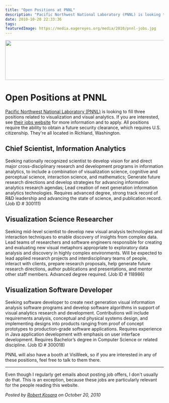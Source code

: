 ```yaml
---
title: "Open Positions at PNNL"
description: "Pacific Northwest National Laboratory (PNNL) is looking to fill three positions related to visualization and visual analytics. If you are interested, see their jobs website for more information and to apply. All positions require the ability to obtain a future security clearance, which requires U.S. citizenship. They're all located in Richland, Washington."
date: 2010-10-20 22:33:36
tags: 
featuredImage: https://media.eagereyes.org/media/2010/pnnl-jobs.jpg
---
```


<p><img src="https://media.eagereyes.org/media/2010/pnnl-jobs.jpg" alt="" width="560" height="127" /></p>

# Open Positions at PNNL

<a href="http://www.pnl.gov/">Pacific Northwest National Laboratory (PNNL)</a> is looking to fill three positions related to visualization and visual analytics. If you are interested, see <a href="http://jobs.pnl.gov/">their jobs website</a> for more information and to apply. All positions require the ability to obtain a future security clearance, which requires U.S. citizenship. They're all located in Richland, Washington.

## Chief Scientist, Information Analytics

Seeking nationally recognized scientist to develop vision for and direct major cross-disciplinary research and development programs in information analytics, to include a combination of visualization science, cognitive and perceptual science, interaction science, and mathematics; Generate future research directions and develop strategies for advancing information analytics research agendas; Lead creation of next generation information analytics technologies. Requires advanced degree, strong track record of R&amp;D leadership and advancing the state of science, and publication record. (Job ID # 300111)

## Visualization Science Researcher

Seeking mid-level scientist to develop new visual analysis technologies and interaction techniques to enable discovery of insights from complex data. Lead teams of researchers and software engineers responsible for creating and evaluating new visual metaphors appropriate to exploratory data analysis and discovery in highly complex environments. Will be expected to lead applied research projects and interdisciplinary teams of people, interact with clients, prepare research proposals, help generate future research directions, author publications and presentations, and mentor other staff members. Advanced degree required. (Job ID # 118986)

## Visualization Software Developer

Seeking software developer to create next generation visual information analysis software programs and develop software algorithms in support of visual analytics research and development. Contributions will include requirements analysis, conceptual and physical systems design, and implementing designs into products ranging from proof of concept prototypes to production-grade software applications. Requires experience in Java application development with emphasis on user interface development. Requires Bachelor’s degree in Computer Science or related discipline. (Job ID # 300018)

PNNL will also have a booth at VisWeek, so if you are interested in any of these positions, feel free to talk to them there.

<hr />

Even though I regularly get emails about posting job offers, I don't usually do that. This is an exception, because these jobs are particularly relevant for the people reading this website.


_Posted by <a href="/about">Robert Kosara</a> on October 20, 2010_


